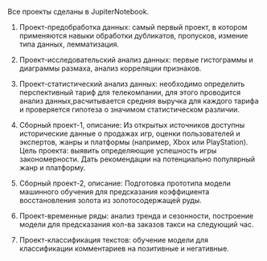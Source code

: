 Все проекты сделаны в JupiterNotebook.

1) Проект-предобработка данных: самый первый проект, в котором применяются навыки обработки дубликатов, пропусков, измение типа данных, лемматизация.

2) Проект-исследовательский анализ данных: первые гистограммы и диаграммы размаха, анализ корреляции признаков.

3) Проект-статистический анализ данных: необходимо определить перспективный тариф для телекомпании, для этого проводится анализ данных,расчитывается средняя выручка для каждого тарифа и проверяется гипотеза о значимом статистическом различии.

4) Сборный проект-1, описание:
   Из открытых источников доступны исторические данные о продажах игр, оценки пользователей и экспертов, жанры и платформы (например, Xbox или PlayStation). Цель проекта: выявить    определяющие успешность игры закономерности. Дать рекомендации на потенциально популярный жанр и платформу.
   
5) Сборный проект-2, описание:
   Подготовка прототипа модели машинного обучения для предсказания коэффициента восстановления золота из золотосодержащей руды.  
   
6) Проект-временные ряды: анализ тренда и сезонности, построение модели для предсказания кол-ва заказов такси на следующий час. 

7) Проект-классификация текстов: обучение модели для классификации комментариев на позитивные и негативные.


